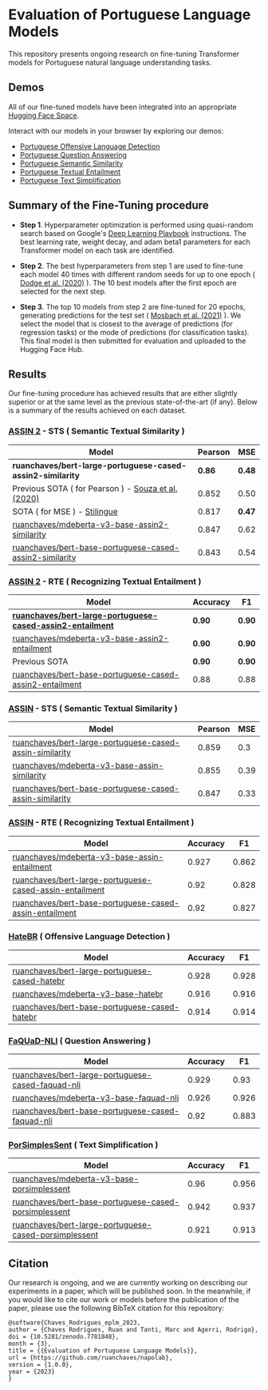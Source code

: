 # Evaluation of Portuguese Language Models

This repository presents ongoing research on fine-tuning Transformer models for Portuguese natural language understanding tasks.

## Demos

All of our fine-tuned models have been integrated into an appropriate [Hugging Face Space](https://huggingface.co/ruanchaves).

Interact with our models in your browser by exploring our demos:

* [Portuguese Offensive Language Detection](https://ruanchaves-portuguese-offensive-language-de-d4d0507.hf.space)
* [Portuguese Question Answering](https://ruanchaves-portuguese-question-answering.hf.space)
* [Portuguese Semantic Similarity](https://ruanchaves-portuguese-semantic-similarity.hf.space)
* [Portuguese Textual Entailment](https://ruanchaves-portuguese-textual-entailment.hf.space)
* [Portuguese Text Simplification](https://ruanchaves-portuguese-text-simplification.hf.space)



## Summary of the Fine-Tuning procedure

* **Step 1**. Hyperparameter optimization is performed using quasi-random search based on Google's [Deep Learning Playbook](https://github.com/google-research/tuning_playbook) instructions. The best learning rate, weight decay, and adam beta1 parameters for each Transformer model on each task are identified.

* **Step 2**. The best hyperparameters from step 1 are used to fine-tune each model 40 times with different random seeds for up to one epoch ( [Dodge et al. (2020)](https://arxiv.org/abs/2002.06305) ). The 10 best models after the first epoch are selected for the next step.

* **Step 3**. The top 10 models from step 2 are fine-tuned for 20 epochs, generating predictions for the test set ( [Mosbach et al. (2021)](https://arxiv.org/abs/2006.04884) ). We select the model that is closest to the average of predictions (for regression tasks) or the mode of predictions (for classification tasks). This final model is then submitted for evaluation and uploaded to the Hugging Face Hub.

## Results  

Our fine-tuning procedure has achieved results that are either slightly superior or at the same level as the previous state-of-the-art (if any).
Below is a summary of the results achieved on each dataset.

### [ASSIN 2](huggingface.co/datasets/assin2) - STS ( Semantic Textual Similarity )

| Model                                                    | Pearson | MSE  |
|----------------------------------------------------------|---------|------|
| **ruanchaves/bert-large-portuguese-cased-assin2-similarity** | **0.86**    | **0.48** |
| Previous SOTA ( for Pearson ) - [Souza et al. (2020)](https://link.springer.com/chapter/10.1007/978-3-030-61377-8_28/tables/2)                           | 0.852   | 0.50 |
| SOTA ( for MSE ) - [Stilingue](https://link.springer.com/chapter/10.1007/978-3-030-41505-1_39/tables/2)                               | 0.817   | **0.47** |
| [ruanchaves/mdeberta-v3-base-assin2-similarity](https://huggingface.co/ruanchaves/mdeberta-v3-base-assin2-similarity)            | 0.847   | 0.62 |
| [ruanchaves/bert-base-portuguese-cased-assin2-similarity](https://huggingface.co/ruanchaves/bert-base-portuguese-cased-assin2-similarity)    | 0.843   | 0.54 |

### [ASSIN 2](huggingface.co/datasets/assin2) - RTE ( Recognizing Textual Entailment )

| Model                                                    | Accuracy | F1  |
|----------------------------------------------------------|---------|------|
| **[ruanchaves/bert-large-portuguese-cased-assin2-entailment](https://huggingface.co/ruanchaves/bert-large-portuguese-cased-assin2-entailment)** | **0.90**    | **0.90** |
| [ruanchaves/mdeberta-v3-base-assin2-entailment](https://huggingface.co/ruanchaves/mdeberta-v3-base-assin2-entailment)           | **0.90**   | **0.90** |
| Previous SOTA                           | **0.90**  | **0.90** |
| [ruanchaves/bert-base-portuguese-cased-assin2-entailment](https://huggingface.co/ruanchaves/bert-base-portuguese-cased-assin2-entailment) | 0.88   | 0.88 |

### [ASSIN](https://huggingface.co/datasets/assin) - STS ( Semantic Textual Similarity )

| Model                                                    | Pearson | MSE  |
|----------------------------------------------------------|---------|------|
| [ruanchaves/bert-large-portuguese-cased-assin-similarity](https://huggingface.co/ruanchaves/bert-large-portuguese-cased-assin-similarity) | 0.859    | 0.3 |
| [ruanchaves/mdeberta-v3-base-assin-similarity](https://huggingface.co/ruanchaves/mdeberta-v3-base-assin-similarity)            | 0.855  | 0.39 |
| [ruanchaves/bert-base-portuguese-cased-assin-similarity](https://huggingface.co/ruanchaves/bert-base-portuguese-cased-assin-similarity)  | 0.847   | 0.33 |

### [ASSIN](https://huggingface.co/datasets/assin) - RTE ( Recognizing Textual Entailment )

| Model                                                    | Accuracy | F1  |
|----------------------------------------------------------|---------|------|
| [ruanchaves/mdeberta-v3-base-assin-entailment](https://huggingface.co/ruanchaves/mdeberta-v3-base-assin-entailment)           | 0.927   | 0.862 |
| [ruanchaves/bert-large-portuguese-cased-assin-entailment](https://huggingface.co/ruanchaves/bert-large-portuguese-cased-assin-entailment) | 0.92    | 0.828 |
| [ruanchaves/bert-base-portuguese-cased-assin-entailment](https://huggingface.co/ruanchaves/bert-base-portuguese-cased-assin-entailment) | 0.92   | 0.827 |

### [HateBR](https://huggingface.co/datasets/ruanchaves/hatebr) ( Offensive Language Detection )


| Model                                                    | Accuracy | F1  |
|----------------------------------------------------------|---------|------|
| [ruanchaves/bert-large-portuguese-cased-hatebr](https://huggingface.co/ruanchaves/bert-large-portuguese-cased-hatebr) | 0.928    | 0.928 |
| [ruanchaves/mdeberta-v3-base-hatebr](https://huggingface.co/ruanchaves/mdeberta-v3-base-hatebr)          | 0.916 | 0.916 |
| [ruanchaves/bert-base-portuguese-cased-hatebr](https://huggingface.co/ruanchaves/bert-base-portuguese-cased-hatebr) | 0.914 | 0.914 |

### [FaQUaD-NLI](https://huggingface.co/datasets/ruanchaves/faquad-nli) ( Question Answering )

| Model                                                    | Accuracy | F1  |
|----------------------------------------------------------|---------|------|
| [ruanchaves/bert-large-portuguese-cased-faquad-nli](https://huggingface.co/ruanchaves/bert-large-portuguese-cased-faquad-nli) | 0.929  | 0.93 |
| [ruanchaves/mdeberta-v3-base-faquad-nli](https://huggingface.co/ruanchaves/mdeberta-v3-base-faquad-nli)          | 0.926 | 0.926 |
| [ruanchaves/bert-base-portuguese-cased-faquad-nli](https://huggingface.co/ruanchaves/bert-base-portuguese-cased-faquad-nli) | 0.92 | 0.883 |

### [PorSimplesSent](https://huggingface.co/datasets/ruanchaves/porsimplessent) ( Text Simplification )

| Model                                                    | Accuracy | F1  |
|----------------------------------------------------------|---------|------|
| [ruanchaves/mdeberta-v3-base-porsimplessent](https://huggingface.co/ruanchaves/mdeberta-v3-base-porsimplessent)          | 0.96 | 0.956 |
| [ruanchaves/bert-base-portuguese-cased-porsimplessent](https://huggingface.co/ruanchaves/bert-base-portuguese-cased-porsimplessent) | 0.942 | 0.937 |
| [ruanchaves/bert-large-portuguese-cased-porsimplessent](https://huggingface.co/ruanchaves/bert-large-portuguese-cased-porsimplessent)  | 0.921  | 0.913 |

## Citation

Our research is ongoing, and we are currently working on describing our experiments in a paper, which will be published soon. In the meanwhile, if you would like to cite our work or models before the publication of the paper, please use the following BibTeX citation for this repository: 

```
@software{Chaves_Rodrigues_eplm_2023,
author = {Chaves Rodrigues, Ruan and Tanti, Marc and Agerri, Rodrigo},
doi = {10.5281/zenodo.7781848},
month = {3},
title = {{Evaluation of Portuguese Language Models}},
url = {https://github.com/ruanchaves/napolab},
version = {1.0.0},
year = {2023}
}
```

